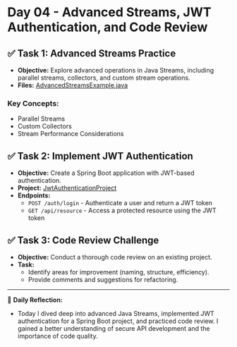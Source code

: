 # Day 04 - Advanced Streams, JWT Authentication, and Code Review

## ✅ Task 1: Advanced Streams Practice
- **Objective:** Explore advanced operations in Java Streams, including parallel streams, collectors, and custom stream operations.
- **Files:** [AdvancedStreamsExample.java](src/AdvancedStreamsExample.java)

### Key Concepts:
- Parallel Streams
- Custom Collectors
- Stream Performance Considerations

## ✅ Task 2: Implement JWT Authentication
- **Objective:** Create a Spring Boot application with JWT-based authentication.
- **Project:** [JwtAuthenticationProject](JwtAuthenticationProject/)
- **Endpoints:**
    - `POST /auth/login` - Authenticate a user and return a JWT token
    - `GET /api/resource` - Access a protected resource using the JWT token

## ✅ Task 3: Code Review Challenge
- **Objective:** Conduct a thorough code review on an existing project.
- **Task:**
    - Identify areas for improvement (naming, structure, efficiency).
    - Provide comments and suggestions for refactoring.

---

🎯 **Daily Reflection:**
- Today I dived deep into advanced Java Streams, implemented JWT authentication for a Spring Boot project, and practiced code review. I gained a better understanding of secure API development and the importance of code quality.